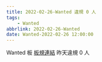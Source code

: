 ```yaml
---
title: 2022-02-26-Wanted 違規 0 人
tags:
    - Wanted
abbrlink: 2022-02-26-Wanted
date: Wanted-2022-02-26 12:00:00
---
```

Wanted 板 [板規連結](https://www.ptt.cc/bbs/Wanted/M.1608829773.A.D3B.html)
昨天違規 0 人

